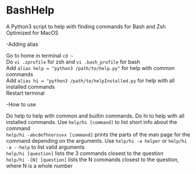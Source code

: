 # BashHelp

A Python3 script to help with finding commands for Bash and Zsh<br />Optimized for MacOS

-Adding alias

Go to home in terminal ```cd ~``` <br />
Do ```vi .zprofile``` for zsh and ```vi .bash_profile``` for bash <br />
Add ```alias help = "python3 /path/to/help.py"``` for help with common commands <br />
Add ```alias hi = "python3 /path/to/helpInstalled.py``` for help with all installed commands <br />
Restart terminal <br />


-How to use

Do help to help with common and builtin commands. Do hi to help with all installed commands.
Use ```help/hi [command]``` to list short info about the command <br />
```help/hi -abcdefhnorsuvx [command]``` prints the parts of the man page for the command depending on the arguments. Use ```help/hi -a helper``` or ```help/hi -a --help``` to list valid arguments<br />
```help/hi [question]``` lists the 3 commands closest to the question <br />
```help/hi -[N] [question]``` lists the N commands closest to the question, where N is a whole number <br />
